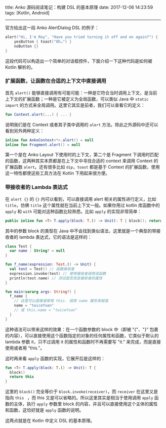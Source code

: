 title: Anko 源码阅读笔记：构建 DSL 的基本原理
date: 2017-12-06 14:23:59
tags: [Kotlin, Android]

---
官方给出这一段 Anko AlertDialog DSL 的例子：

```kotlin
alert("Hi, I'm Roy", "Have you tried turning it off and on again?") {
    yesButton { toast("Oh…") }
    noButton {}
}
```

这段代码可以构造出一个简单的对话框控件，下面介绍一下这种代码是如何被 Kotlin 解析的。

<!-- more -->

### 扩展函数，让函数在合适的上下文中直接调用

首先 `alert()` 能够直接调用有可能可能：一种是它符合当时调用上下文，是当前上下文的扩展函数；一种是它被定义为全局函数，可以类似 Java 中 `static import` 的方式来全局调用。这里它其实是前者，我们可以查看它的定义：

```kotlin
fun Context.alert(...) { ... }
```

说明我们是在 Context 或者其子类中调用的 `alert` 方法。除此之外源码中还可以看到另外两种定义：

```kotlin
inline fun AnkoContext<*>.alert() = null
inline fun Fragment.alert() = null
```

第一个是在 Anko Layout 下使用时的上下文，第二个是 Fragment 下调用时匹配的函数，这两种其实本质都是在上下文中寻找合适的 context 来调用 Context 的扩展函数 `alert`。还有很多比如 `dip`，`toast` 都是基于 Context 的扩展函数，使用这一特性都使这些工具方法在 Kotlin 下用起来很方便。

### 带接收者的 Lambda 表达式

在 `alert {}` 的 `{}` 内可以看到，可以直接调用 alert 相关的属性进行定义，比如 `title`，仿佛 `title` 这个属性就在当前上下文一般。如果你用过 kotlin 库函数中的 `apply` 和 `with` 可能对这种函数比较熟悉。比如 `apply` 的实现非常简单：

```kotlin
public inline fun <T> T.apply(block: T.() -> Unit): T { block(); return this }
```

其中的参数 block 的类型在 Java 中不会找到类似语法，这里就是一个典型的带接收者的 lambda 表达式，它的语法是这样的：

```kotlin
class Test {
  var name : String? = null 
}

fun f_name(expression: Test.() -> Unit) {
  val test = Test() // 函数接收者
  expression.invoke(test) // 使用接收者调用该函数
  println(test.name) // 测试是否改变接收者的属性
}

fun main(vararg args: String?) {
  f_name {
    // 这里可以直接或使用 this. 调用 name 属性来赋值
    name = "twiceYuan" 
    // 或 this.name = "twiceYuan"
  }
}
```

这种语法可以带来这样的效果：在一个函数参数的 block 中（即被 "{"、"}" 包裹的内容），可以直接使用这个函数指定的对象的任何属性和函数，它类似于默认的 lambda 参数 it，只不过调用 it 的属性和函数时不再需要写 "it." 来完成，而是直接使用或者用 “this.”。

这时再来看 `apply` 函数的实现，它展开后是这样的：

```kotlin
fun <T> T.apply(block: T.() -> Unit): T { 
  block()
  return this 
}
```

这里的 `block()` 完全等价于 `block.invoke(receiver)`，而 `receiver` 在这里又是指向 `this ` ，而 this 又是可以省略的。所以这里其实是相当于使用调用 `apply` 函数的主体，执行 `apply` 参数里 block 的内容，并且可以直接使用这个主体的属性和函数，这恰好就是 `apply` 函数的说明。

这两点就是在 Kotlin 中定义 DSL 的基本原理。